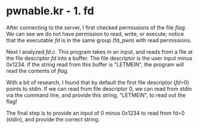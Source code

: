 # pwnable.kr - 1. fd

After connecting to the server, I first checked permissions of the file *flag*. We can see we do not have permission to read, write, or execute; notice that the executable *fd* is in the same group (fd_pwn) with read permissions.

Next I analyzed *fd.c*. This program takes in an input, and reads from a file at the file descriptor *fd* into a buffer. The file descriptor is the user input minus 0x1234. If the string read from this buffer is "LETMEIN", the program will read the contents of *flag*.

With a bit of research, I found that by default the first file descriptor (*fd*=0) points to stdin. If we can read from file descriptor 0, we can read from stdin via the command line, and provide this string, "LETMEIN", to read out the flag!

The final step is to provide an input of 0 minus 0x1234 to read from fd=0 (stdin), and provide the correct string.
